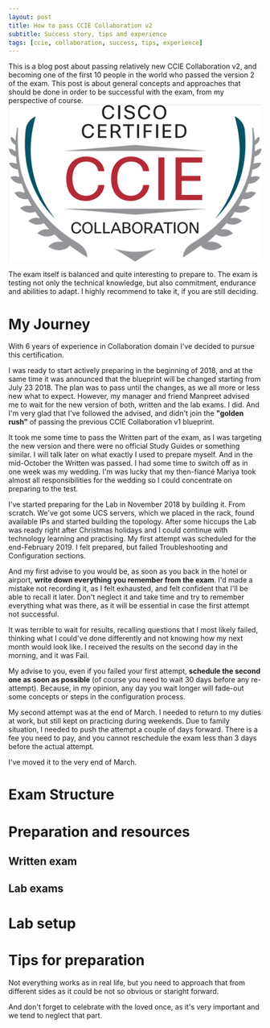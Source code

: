 ```yaml
---
layout: post
title: How to pass CCIE Collaboration v2
subtitle: Success story, tips and experience
tags: [ccie, collaboration, success, tips, experience]
---
```

This is a blog post about passing relatively new CCIE Collaboration v2, and becoming one of the first 10 people in the world who passed the version 2 of the exam. This post is about general concepts and approaches that should be done in order to be successful with the exam, from my perspective of course.
[![alt text](/img/2019-04-18-ccie-collab-v2-success/CCIECOL_UseLogo.png "CCIE Collaboration v2")](https://raw.githubusercontent.com/dmkravch/dmkravch.github.io/master/img/2019-04-18-ccie-collab-v2-success/CCIECOL_UseLogo.png)

The exam itself is balanced and quite interesting to prepare to. The exam is testing not only the technical knowledge, but also commitment, endurance and abilities to adapt. I highly recommend to take it, if you are still deciding.

# My Journey
With 6 years of experience in Collaboration domain I've decided to pursue this certification.

I was ready to start actively preparing in the beginning of 2018, and at the same time it was announced that the blueprint will be changed starting from July 23 2018. The plan was to pass until the changes, as we all more or less new what to expect. However, my manager and friend Manpreet advised me to wait for the new version of both, written and the lab exams. I did. And I'm very glad that I've followed the advised, and didn't join the **"golden rush"** of passing the previous CCIE Collaboration v1 blueprint.

It took me some time to pass the Written part of the exam, as I was targeting the new version and there were no official Study Guides or something similar. I will talk later on what exactly I used to prepare myself. And in the mid-October the Written was passed. I had some time to switch off as in one week was my wedding. I'm was lucky that my then-fiancé Mariya took almost all responsibilities for the wedding so I could concentrate on preparing to the test.  

I've started preparing for the Lab in November 2018 by building it. From scratch. We've got some UCS servers, which we placed in the rack, found available IPs and started building the topology. After some hiccups the Lab was ready right after Christmas holidays and I could continue with technology learning and practising. My first attempt was scheduled for the end-February 2019. I felt prepared, but failed Troubleshooting and Configuration sections.

And my first advise to you would be, as soon as you back in the hotel or airport, **write down everything you remember from the exam**. I'd made a mistake not recording it, as I felt exhausted, and felt confident that I'll be able to recall it later. Don't neglect it and take time and try to remember everything what was there, as it will be essential in case the first attempt not successful.

It was terrible to wait for results, recalling questions that I most likely failed, thinking what I could've done differently and not knowing how my next month would look like. I received the results on the second day in the morning, and it was Fail.

My advise to you, even if you failed your first attempt, **schedule the second one as soon as possible** (of course you need to wait 30 days before any re-attempt). Because, in my opinion, any day you wait longer will fade-out some concepts or steps in the configuration process.

My second attempt was at the end of March. I needed to return to my duties at work, but still kept on practicing during weekends.
Due to family situation, I needed to push the attempt a couple of days forward. There is a fee you need to pay, and you cannot reschedule the exam less than 3 days before the actual attempt.

 I've moved it to the very end of March. 




# Exam Structure

# Preparation and resources

## Written exam

## Lab exams

# Lab setup


# Tips for preparation






Not everything works as in real life, but you need to approach that from different sides as it could be not so obvious or staright forward.


And don't forget to celebrate with the loved once, as it's very important and we tend to neglect that part.
